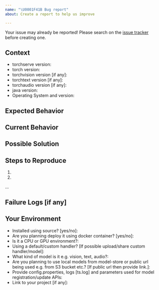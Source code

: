 ```yaml
---
name: "\U0001F41B Bug report"
about: Create a report to help us improve

---
```


Your issue may already be reported!
Please search on the [issue tracker](https://github.com/pytorch/serve/issues) before creating one.

## Context
<!--- How has this issue affected you? What are you trying to accomplish? -->
<!--- Providing context helps us come up with a solution that is most useful in the real world -->
* torchserve version:
* torch version:
* torchvision version [if any]:
* torchtext version [if any]:
* torchaudio version [if any]:
* java version:
* Operating System and version:

## Expected Behavior
<!--- If you're describing a bug, tell us what should happen -->

## Current Behavior
<!--- If describing a bug, tell us what happens instead of the expected behavior -->

## Possible Solution
<!--- Not obligatory, but suggest a fix/reason for the bug -->

## Steps to Reproduce
<!--- Provide a link to a live example, or an unambiguous set of steps to -->
<!--- reproduce this bug. Include code to reproduce, if relevant -->
1.
2.
...

## Failure Logs [if any]
<!--- Provide any relevant log snippets or files here. -->

## Your Environment
<!--- Include as many relevant details about the environment you experienced the bug in -->
* Installed using source? [yes/no]:
* Are you planning deploy it using docker container? [yes/no]:
* Is it a CPU or GPU environment?:
* Using a default/custom handler? [If possible upload/share custom handler/model]:
* What kind of model is it e.g. vision, text, audio?: 
* Are you planning to use local models from model-store or public url being used e.g. from S3 bucket etc.?
  [If public url then provide link.]:
* Provide config.properties, logs [ts.log] and parameters used for model registration/update APIs:
* Link to your project [if any]:
